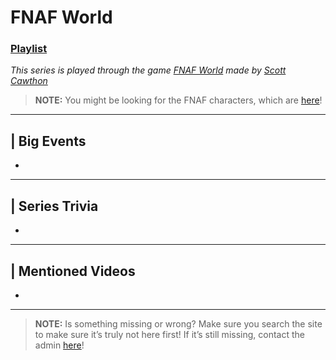 # FNAF World
### [Playlist](https://www.youtube.com/playlist?list=PLwljWXtmIKiRd0WbW5R4pzAaPb-ul1jhH)
*This series is played through the game [FNAF World]() made by [Scott Cawthon]()*

> **NOTE:** You might be looking for the FNAF characters, which are [here](../5.Characters/FNAF_Animatronics.md)!

----

## | Big Events
-

----

## | Series Trivia
-

----
 
## | Mentioned Videos
- []()
 
----
 
> **NOTE:** Is something missing or wrong? Make sure you search the site to make sure it’s truly not here first! If it’s still missing, contact the admin [here](../chapter_2.md)!